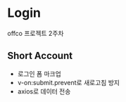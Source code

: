 # Login
offco 프로젝트 2주차

## Short Account
+ 로그인 폼 마크업
+ v-on:submit.prevent로 새로고침 방지 
+ axios로 데이터 전송
